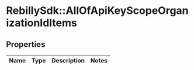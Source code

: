 # RebillySdk::AllOfApiKeyScopeOrganizationIdItems

## Properties
Name | Type | Description | Notes
------------ | ------------- | ------------- | -------------

